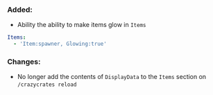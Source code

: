 ### Added:
- Ability the ability to make items glow in `Items`
```yml
Items:
  - 'Item:spawner, Glowing:true'
```

### Changes:
- No longer add the contents of `DisplayData` to the `Items` section on `/crazycrates reload`